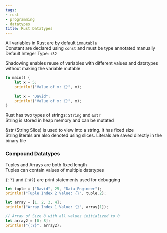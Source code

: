 ```yaml
---
tags:
- rust
- programming
- datatypes
title: Rust Datatypes
---
```


All variables in Rust are by default `immutable`  
Constant are declared using `const` and must be type annotated manually  
Default Integer Type: `i32`

Shadowing enables reuse of variables with different values and datatypes without making the variable mutable

```rust
fn main() {
	let x = 5;
	println!("Value of x: {}", x);
	
	let x = "David";
	println!("Value of x: {}", x);
}
```

Rust has two types of strings: `String` and `&str`  
String is stored in heap memory and can be mutated  

&str (String Slice) is used to view into a string. It has fixed size  
String literals are also denoted using slices. Literals are saved directly in the binary file

### Compound Datatypes

Tuples and Arrays are both fixed length  
Tuples can contain values of multiple datatypes

`{:?}` and `{:#?}` are print statements used for debugging

```rust
let tuple = ("David", 25, "Data Engineer");
println!("Tuple Index 2 Value: {}", tuple.2);

let array = [1, 2, 3, 4];
println!("Array Index 1 Value: {}", array[1]);

// Array of Size 8 with all values initialized to 0
let array2 = [0; 8];
println!("{:?}", array2);
```
